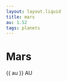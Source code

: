 ```yaml
---
layout: layout.liquid
title: mars
au: 1.52
tags: planets
---
```


<div class="planet-page">
    <div class="avatar mars"></div>
    <h1>Mars</h1>
    <p>{{ au }} AU</p>
</div>
